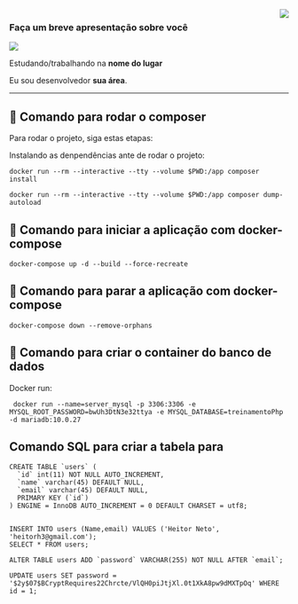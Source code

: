<img align='right' src="https://github-readme-stats.vercel.app/api?username=heitorh3&show_icons=true&title_color=783c00&text_color=af552e&icon_color=783c00&bg_color=f8efd4&cache_seconds=2300">

### Faça um breve apresentação sobre você

<img src="https://img.shields.io/static/v1?label=Overview&message=Heitor Neto&color=f8efd4&style=for-the-badge&logo=GitHub">

<p>

Estudando/trabalhando na **nome do lugar**<br/>

Eu sou desenvolvedor **sua área**.

</p>
<hr>

## 🚀 Comando para rodar o composer

Para rodar o projeto, siga estas etapas:

Instalando as denpendências ante de rodar o projeto:

```
docker run --rm --interactive --tty --volume $PWD:/app composer install
```

```
docker run --rm --interactive --tty --volume $PWD:/app composer dump-autoload
```

## 🚀 Comando para iniciar a aplicação com docker-compose

```
docker-compose up -d --build --force-recreate
```

## 🚀 Comando para parar a aplicação com docker-compose

```
docker-compose down --remove-orphans
```

## 🚀 Comando para criar o container do banco de dados

Docker run:

```
 docker run --name=server_mysql -p 3306:3306 -e MYSQL_ROOT_PASSWORD=bwUh3DtN3e32ttya -e MYSQL_DATABASE=treinamentoPhp -d mariadb:10.0.27

```

## Comando SQL para criar a tabela para

```
CREATE TABLE `users` (
  `id` int(11) NOT NULL AUTO_INCREMENT,
  `name` varchar(45) DEFAULT NULL,
  `email` varchar(45) DEFAULT NULL,
  PRIMARY KEY (`id`)
) ENGINE = InnoDB AUTO_INCREMENT = 0 DEFAULT CHARSET = utf8;


INSERT INTO users (Name,email) VALUES ('Heitor Neto', 'heitorh3@gmail.com');
SELECT * FROM users;

ALTER TABLE users ADD `password` VARCHAR(255) NOT NULL AFTER `email`;

UPDATE users SET password = '$2y$07$BCryptRequires22Chrcte/VlQH0piJtjXl.0t1XkA8pw9dMXTpOq' WHERE id = 1;
```

